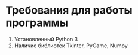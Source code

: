 # Требования для работы программы

1) Установленный Python 3
2) Наличие библиотек Tkinter, PyGame, Numpy
